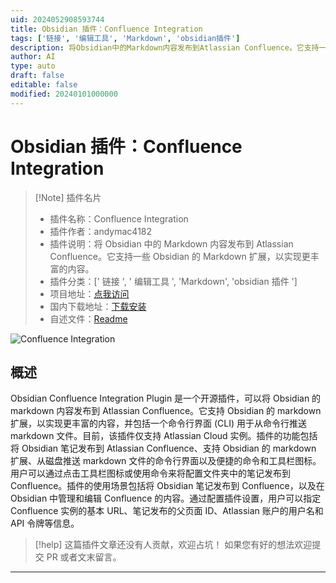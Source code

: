 ```yaml
---
uid: 2024052908593744
title: Obsidian 插件：Confluence Integration
tags: ['链接', '编辑工具', 'Markdown', 'obsidian插件']
description: 将Obsidian中的Markdown内容发布到Atlassian Confluence。它支持一些Obsidian的Markdown扩展，以实现更丰富的内容。
author: AI
type: auto
draft: false
editable: false
modified: 20240101000000
---
```


# Obsidian 插件：Confluence Integration

> [!Note] 插件名片
> - 插件名称：Confluence Integration
> - 插件作者：andymac4182
> - 插件说明：将 Obsidian 中的 Markdown 内容发布到 Atlassian Confluence。它支持一些 Obsidian 的 Markdown 扩展，以实现更丰富的内容。
> - 插件分类：[' 链接 ', ' 编辑工具 ', 'Markdown', 'obsidian 插件 ']
> - 项目地址：[点我访问](https://github.com/markdown-confluence/obsidian-integration)
> - 国内下载地址：[下载安装](https://pkmer.cn/products/plugin/pluginMarket/?confluence-integration)
> - 自述文件：[Readme](https://ghproxy.net/https://raw.githubusercontent.com/markdown-confluence/obsidian-integration/main/README.md)

![Confluence Integration](https://cdn.pkmer.cn/covers/confluence-integration.png!pkmer)

## 概述

Obsidian Confluence Integration Plugin 是一个开源插件，可以将 Obsidian 的 markdown 内容发布到 Atlassian Confluence。它支持 Obsidian 的 markdown 扩展，以实现更丰富的内容，并包括一个命令行界面 (CLI) 用于从命令行推送 markdown 文件。目前，该插件仅支持 Atlassian Cloud 实例。插件的功能包括将 Obsidian 笔记发布到 Atlassian Confluence、支持 Obsidian 的 markdown 扩展、从磁盘推送 markdown 文件的命令行界面以及便捷的命令和工具栏图标。用户可以通过点击工具栏图标或使用命令来将配置文件夹中的笔记发布到 Confluence。插件的使用场景包括将 Obsidian 笔记发布到 Confluence，以及在 Obsidian 中管理和编辑 Confluence 的内容。通过配置插件设置，用户可以指定 Confluence 实例的基本 URL、笔记发布的父页面 ID、Atlassian 账户的用户名和 API 令牌等信息。

> [!help]
> 这篇插件文章还没有人贡献，欢迎占坑！
> 如果您有好的想法欢迎提交 PR 或者文末留言。

---




